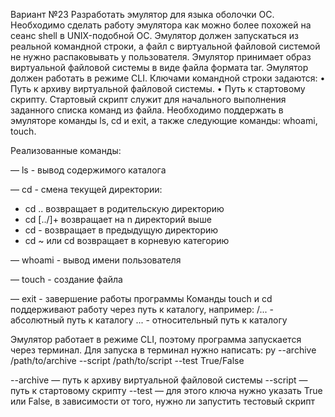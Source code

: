 Вариант №23
Разработать эмулятор для языка оболочки ОС. Необходимо сделать работу 
эмулятора как можно более похожей на сеанс shell в UNIX-подобной ОС. 
Эмулятор должен запускаться из реальной командной строки, а файл с 
виртуальной файловой системой не нужно распаковывать у пользователя. 
Эмулятор принимает образ виртуальной файловой системы в виде файла формата 
tar. Эмулятор должен работать в режиме CLI. Ключами командной строки задаются:
• Путь к архиву виртуальной файловой системы.
• Путь к стартовому скрипту.
Стартовый скрипт служит для начального выполнения заданного списка 
команд из файла.
Необходимо поддержать в эмуляторе команды ls, cd и exit, а также 
следующие команды: whoami, touch.


Реализованные команды:

— ls - вывод содержимого каталога

— cd - смена текущей директории:
- cd .. возвращает в родительскую директорию
- cd [../]+ возвращает на n директорий выше
- cd - возвращает в предыдущую директорию
- cd ~ или cd возвращает в корневую категорию
  
— whoami - вывод имени пользователя

— touch - создание файла

— exit - завершение работы программы
Команды touch и cd поддерживают работу через путь к каталогу, например:
/... - абсолютный путь к каталогу
... - относительный путь к каталогу

Эмулятор работает в режиме CLI, поэтому программа запускается через терминал. Для запуска в терминал нужно написать:
py --archive /path/to/archive --script /path/to/script --test True/False

--archive — путь к архиву виртуальной файловой системы
--script — путь к стартовому скрипту
--test — для этого ключа нужно указать True или False, в зависимости от того, нужно ли запустить тестовый скрипт
